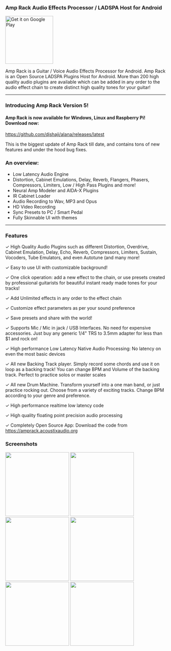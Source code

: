 ### Amp Rack Audio Effects Processor / LADSPA Host for Android
<a href='https://play.google.com/store/apps/details?id=com.shajikhan.ladspa.amprack&pcampaignid=pcampaignidMKT-Other-global-all-co-prtnr-py-PartBadge-Mar2515-1'><img width=150 alt='Get it on Google Play' src='https://play.google.com/intl/en_us/badges/static/images/badges/en_badge_web_generic.png'/></a>

Amp Rack is a Guitar / Voice Audio Effects Processor for Android. Amp Rack is an Open Source LADSPA Plugins Host for Android. More than 200 high quality audio plugins are available which can be added in any order to the audio effect chain to create distinct high quality tones for your guitar!

***

### Introducing Amp Rack Version 5! 
#### Amp Rack is now available for Windows, Linux and Raspberry Pi! Download now:
https://github.com/djshaji/alana/releases/latest

This is the biggest update of Amp Rack till date, and contains tons of new features and under the hood bug fixes.

### An overview:
- Low Latency Audio Engine
- Distortion, Cabinet Emulations, Delay, Reverb, Flangers, Phasers, Compressors, Limiters, Low / High Pass Plugins and more!
- Neural Amp Modeler and AIDA-X Plugins
- IR Cabinet Loader
- Audio Recording to Wav, MP3 and Opus
- HD Video Recording
- Sync Presets to PC / Smart Pedal
- Fully Skinnable UI with themes
***


### Features

✓ High Quality Audio Plugins such as different Distortion, Overdrive, Cabinet Emulation, Delay, Echo, Reverb, Compressors, Limiters, Sustain, Vocoders, Tube Emulators, and even Autotune (and many more!

✓ Easy to use UI with customizable background!

✓ One click operation: add a new effect to the chain, or use presets created by professional guitarists for beautiful instant ready made tones for your tracks!

✓ Add Unlimited effects in any order to the effect chain

✓ Customize effect parameters as per your sound preference

✓ Save presets and share with the world!

✓ Supports Mic / Mic in jack / USB Interfaces. No need for expensive accessories. Just buy any generic 1/4" TRS to 3.5mm adapter for less than $1 and rock on!

✓ High performance Low Latency Native Audio Processing: No latency on even the most basic devices

✓ All new Backing Track player. Simply record some chords and use it on loop as a backing track! You can change BPM and Volume of the backing track. Perfect to practice solos or master scales

✓ All new Drum Machine. Transform yourself into a one man band, or just practice rocking out. Choose from a variety of exciting tracks. Change BPM according to your genre and preference.

✓ High performance realtime low latency code

✓ High quality floating point precision audio processing

✓ Completely Open Source App: Download the code from https://amprack.acoustixaudio.org

### Screenshots
<div class="row">
<img width=200 src="https://github.com/user-attachments/assets/b3af4ca9-4090-4cf1-8f2d-4bd7b430c471">
<img width=200 src="https://github.com/user-attachments/assets/4389bc97-c039-4bd9-bbbb-f4643ebbac18">
<img width=200 src="https://github.com/user-attachments/assets/3cf4f508-2efd-489f-a4cf-a2db22c7d582">
<img width=200 src="https://github.com/user-attachments/assets/fb51b294-5dc8-4b31-8070-44399c4619e7">
<img width=200 src="https://github.com/user-attachments/assets/3e2e7e2e-0cab-4582-b6b2-d9020d8903ee">
<img width=200 src="https://github.com/user-attachments/assets/2243d369-de98-4685-afb8-d714f9bebd8f">

</div>
